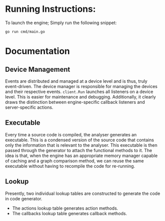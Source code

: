 # Running Instructions:


To launch the engine; Simply run the following snippet:

```
go run cmd/main.go
```

# Documentation

## Device Management

Events are distributed and managed at a device level and is thus, truly event-driven.
The device manager is responsible for managing the devices and their respective events.
`client.Run` launches all listeners on a device level. This is easier for maintenance and debugging.
Additionally, it clearly draws the distinction between engine-specific callback listeners and server-specific actions.

## Executable

Every time a source code is compiled, the analyser generates an executable. This is a condensed version of the source code that contains only the information that is relevant to the analyser. 
This executable is then passed through the generator to attach the functional methods to it. 
The idea is that, when the engine has an appropriate memory manager capable of caching and a graph comparison method, we can reuse the same executable without having to recompile the code for re-running.

## Lookup 

Presently, two individual lookup tables are constructed to generate the code in code generator. 
- The actions lookup table generates action methods.
- The callbacks lookup table generates callback methods.